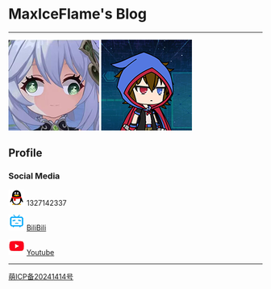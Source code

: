 # MaxIceFlame's Blog
*****
![pic1](img/pic1.png)
![pic2](img/pic2.png)

## Profile
### Social Media
![qq](img/qq.png) 1327142337

![bili](img/bilibili.png) [BiliBili](https://space.bilibili.com/89919399 "BiliBili")

![youtube](img/youtube.png) [Youtube](https://www.youtube.com/@maxiceflame_naheeda "Youtube")

*****
<a href="https://icp.gov.moe/?keyword=20241414" target="_blank">萌ICP备20241414号</a>